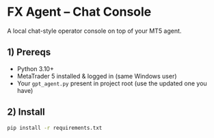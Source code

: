 # FX Agent – Chat Console

A local chat-style operator console on top of your MT5 agent.

## 1) Prereqs

- Python 3.10+
- MetaTrader 5 installed & logged in (same Windows user)
- Your `gpt_agent.py` present in project root (use the updated one you have)

## 2) Install

```bash
pip install -r requirements.txt
